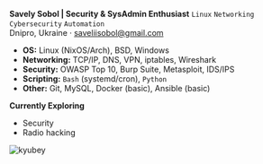 **Savely Sobol | Security & SysAdmin Enthusiast**
`Linux` `Networking` `Cybersecurity` `Automation`  
 Dnipro, Ukraine ·  saveliisobol@gmail.com  

- **OS:** Linux (NixOS/Arch), BSD, Windows  
- **Networking:** TCP/IP, DNS, VPN, iptables, Wireshark  
- **Security:** OWASP Top 10, Burp Suite, Metasploit, IDS/IPS  
- **Scripting:** `Bash` (systemd/cron), `Python` 
- **Other:** Git, MySQL, Docker (basic), Ansible (basic)  

**Currently Exploring**
- Security  
- Radio hacking 

![kyubey](https://github.com/user-attachments/assets/21cff212-0df7-4310-bdb4-2b88b2873265)
